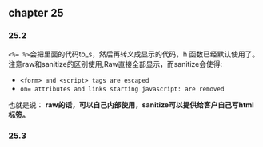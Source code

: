 ## chapter 25

### 25.2
`<%= %>`会把里面的代码to_s，然后再转义成显示的代码，h 函数已经默认使用了。  
注意raw和sanitize的区别使用,Raw直接全部显示，而sanitize会使得:  
* `<form> and <script> tags are escaped`
* `on= attributes and links starting javascript: are removed`

也就是说： **raw的话，可以自己内部使用，sanitize可以提供给客户自己写html标签。**

### 25.3

